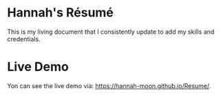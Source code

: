 # Hannah's Résumé 
This is my living document that I consistently update to add my skills and credentials. 

# Live Demo
Yon can see the live demo via: https://hannah-moon.github.io/Resume/. 

